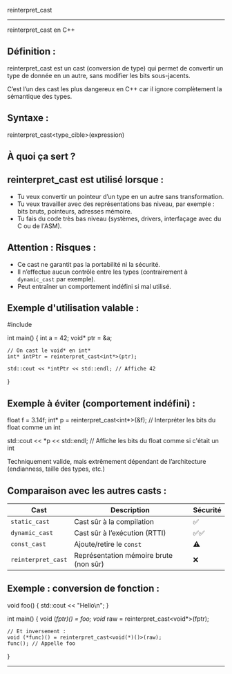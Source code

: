 reinterpret_cast
*********************************************

reinterpret_cast en C++

Définition :
------------
reinterpret_cast est un cast (conversion de type) qui permet de convertir un type de donnée en un autre,
sans modifier les bits sous-jacents.
  
C’est l’un des cast les plus dangereux en C++ car il ignore complètement la sémantique des types.


Syntaxe :
---------

reinterpret_cast<type_cible>(expression)

À quoi ça sert ?
----------------

reinterpret_cast est utilisé lorsque :
--------------------------------------

- Tu veux convertir un pointeur d’un type en un autre sans transformation.
- Tu veux travailler avec des représentations bas niveau, par exemple : bits bruts, pointeurs, adresses mémoire.
- Tu fais du code très bas niveau (systèmes, drivers, interfaçage avec du C ou de l'ASM).

Attention : Risques :
---------------------

- Ce cast ne garantit pas la portabilité ni la sécurité.
- Il n’effectue aucun contrôle entre les types (contrairement à `dynamic_cast` par exemple).
- Peut entraîner un comportement indéfini si mal utilisé.

Exemple d'utilisation valable :
-------------------------------

#include <iostream>

int main() 
{
    int a = 42;
    void* ptr = &a;

    // On cast le void* en int*
    int* intPtr = reinterpret_cast<int*>(ptr);

    std::cout << *intPtr << std::endl; // Affiche 42
}

Exemple à éviter (comportement indéfini) :
------------------------------------------

float f = 3.14f;
int* p = reinterpret_cast<int*>(&f); // Interpréter les bits du float comme un int

std::cout << *p << std::endl; // Affiche les bits du float comme si c'était un int

Techniquement valide, mais extrêmement dépendant de l’architecture (endianness, taille des types, etc.)


Comparaison avec les autres casts :
-----------------------------------

| Cast               | Description                                 | Sécurité |
|--------------------|---------------------------------------------|----------|
| `static_cast`      | Cast sûr à la compilation                   | ✅       |
| `dynamic_cast`     | Cast sûr à l’exécution (RTTI)               | ✅✅      |
| `const_cast`       | Ajoute/retire le `const`                    | ⚠️       |
| `reinterpret_cast` | Représentation mémoire brute (non sûr)      | ❌       |


Exemple : conversion de fonction :
----------------------------------

void foo() 
{
    std::cout << "Hello\n";
}

int main() 
{
    void (*fptr)() = foo;
    void* raw = reinterpret_cast<void*>(fptr);

    // Et inversement :
    void (*func)() = reinterpret_cast<void(*)()>(raw);
    func(); // Appelle foo
}

******************************************************************************************************
